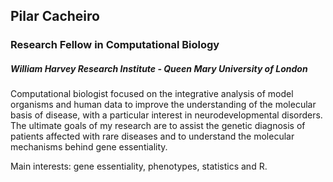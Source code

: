 ## Pilar Cacheiro
### Research Fellow in Computational Biology
##### William Harvey Research Institute - Queen Mary University of London

Computational biologist focused on the integrative analysis of model organisms and human data to improve the understanding of the molecular basis of disease, with a particular interest in neurodevelopmental disorders. The ultimate goals of my research are to assist the genetic diagnosis of patients affected with rare diseases and to understand the molecular mechanisms behind gene essentiality.

Main interests: gene essentiality, phenotypes, statistics and R.
